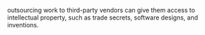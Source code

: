 outsourcing work to third-party vendors can give them access to intellectual property, such as trade secrets, software designs, and inventions.